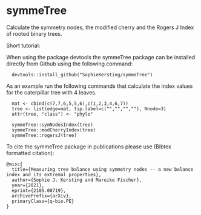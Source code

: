 # symmeTree
Calculate the symmetry nodes, the modified cherry and the Rogers J Index of rooted binary trees.

Short tutorial:

When using the package devtools the symmeTree package can be installed directly from Github using the
following command:

      devtools::install_github("SophieKersting/symmeTree")

As an example run the following commands that calculate the index values for the caterpillar tree with 4 leaves.

      mat <- cbind(c(7,7,6,5,5,6),c(1,2,3,4,6,7))
      tree <- list(edge=mat, tip.label=c("","","",""), Nnode=3)
      attr(tree, "class") <- "phylo"

      symmeTree::symNodesIndex(tree)
      symmeTree::modCherryIndex(tree)
      symmeTree::rogersJ(tree)

To cite the symmeTree package in publications please use (Bibtex formatted citation):

    @misc{
      title={Measuring tree balance using symmetry nodes -- a new balance index and its extremal properties}, 
      author={Sophie J. Kersting and Mareike Fischer},
      year={2021},
      eprint={2105.00719},
      archivePrefix={arXiv},
      primaryClass={q-bio.PE}
    }
